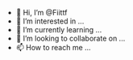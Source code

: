 - 👋 Hi, I’m @Fiittf
- 👀 I’m interested in ...
- 🌱 I’m currently learning ...
- 💞️ I’m looking to collaborate on ...
- 📫 How to reach me ...

<!---
Fiittf/Fiittf is a ✨ special ✨ repository because its `README.md` (this file) appears on your GitHub profile.
You can click the Preview link to take a look at your changes.
--->

